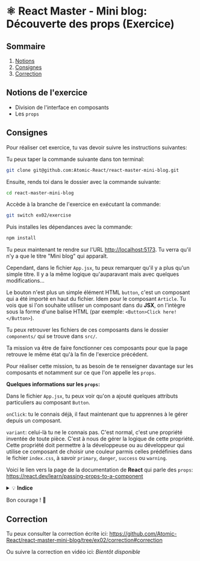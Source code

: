 # ⚛️ React Master - Mini blog: Découverte des props (Exercice)

## Sommaire

1.   [Notions](#notions-de-lexercice)
2.   [Consignes](#consignes)
3.   [Correction](#correction)

## Notions de l'exercice

*   Division de l'interface en composants
*   Les `props`

## Consignes

Pour réaliser cet exercice, tu vas devoir suivre les instructions suivantes:

Tu peux taper la commande suivante dans ton terminal:

```bash
git clone git@github.com:Atomic-React/react-master-mini-blog.git
```

Ensuite, rends toi dans le dossier avec la commande suivante:

```bash
cd react-master-mini-blog
```

Accède à la branche de l'exercice en exécutant la commande:

```bash
git switch ex02/exercise
```

Puis installes les dépendances avec la commande:

```bash
npm install
```

Tu peux maintenant te rendre sur l'URL <http://localhost:5173>. Tu verra qu'il n'y a que le titre "Mini blog" qui apparaît.

Cependant, dans le fichier `App.jsx`, tu peux remarquer qu'il y a plus qu'un simple titre. Il y a la même logique qu'auparavant mais avec quelques modifications...

Le bouton n'est plus un simple élément HTML `button`, c'est un composant qui a été importé en haut du fichier. Idem pour le composant `Article`. Tu vois que si l'on souhaite utiliser un composant dans du **JSX**, on l'intègre sous la forme d'une balise HTML (par exemple: `<Button>Click here!</Button>`).

Tu peux retrouver les fichiers de ces composants dans le dossier `components/` qui se trouve dans `src/`.

Ta mission va être de faire fonctionner ces composants pour que la page retrouve le même état qu'à la fin de l'exercice précédent.

Pour réaliser cette mission, tu as besoin de te renseigner davantage sur les composants et notamment sur ce que l'on appelle les `props`.

**Quelques informations sur les `props`:**

Dans le fichier `App.jsx`, tu peux voir qu'on a ajouté quelques attributs particuliers au composant `Button`.

`onClick`: tu le connais déjà, il faut maintenant que tu apprennes à le gérer depuis un composant.

`variant`: celui-là tu ne le connais pas. C'est normal, c'est une propriété inventée de toute pièce. C'est à nous de gérer la logique de cette propriété. Cette propriété doit permettre à la développeuse ou au développeur qui utilise ce composant de choisir une couleur parmis celles prédéfinies dans le fichier `index.css`, à savoir `primary`, `danger`, `success` ou `warning`.

Voici le lien vers la page de la documentation de **React** qui parle des `props`: <https://react.dev/learn/passing-props-to-a-component>

<details>
 <summary>💡 <b>Indice</b></summary>

 > Pour pouvoir ajouter des enfants HTML à un composant, **React** met à disposition une `props` un peu particulière qui s'appelle `children`.
 >
 > Voici le lien de la documentation qui peut t'aider à ce sujet: <https://react.dev/learn/passing-props-to-a-component#passing-jsx-as-children>

</details>

Bon courage ! 💪

## Correction

Tu peux consulter la correction écrite ici: <https://github.com/Atomic-React/react-master-mini-blog/tree/ex02/correction#correction>

Ou suivre la correction en vidéo ici: _Bientôt disponible_
